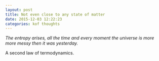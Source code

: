 ```yaml
---
layout: post
title: Not even close to any state of matter
date: 2015-12-03 12:22:23
categories: kof thoughts
---
```


_The entropy arises, all the time and every moment the universe is more more messy then it was yesterday._

A second law of termodynamics.


